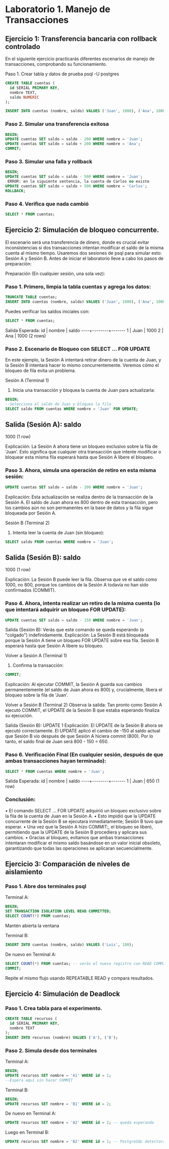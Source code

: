# Laboratorio 1. Manejo de Transacciones

## Ejercicio 1: Transferencia bancaria con rollback controlado
En el siguiente ejercicio practicarás diferentes escenarios de manejo de transacciones, comprobando su funcionamiento.

Paso 1. Crear tabla y datos de prueba
psql -U postgres

```sql
CREATE TABLE cuentas (
  id SERIAL PRIMARY KEY,
  nombre TEXT,
  saldo NUMERIC
);
```

```sql
INSERT INTO cuentas (nombre, saldo) VALUES ('Juan', 1000), ('Ana', 1000);
```

### Paso 2. Simular una transferencia exitosa
```sql
BEGIN;
UPDATE cuentas SET saldo = saldo - 200 WHERE nombre = 'Juan';
UPDATE cuentas SET saldo = saldo + 200 WHERE nombre = 'Ana';
COMMIT;
```

### Paso 3. Simular una falla y rollback
```sql
BEGIN;
UPDATE cuentas SET saldo = saldo - 500 WHERE nombre = 'Juan';
 ERROR: en la siguiente sentencia, la cuenta de Carlos no existe
UPDATE cuentas SET saldo = saldo + 500 WHERE nombre = 'Carlos';
ROLLBACK;
```

### Paso 4. Verifica que nada cambió
```sql
SELECT * FROM cuentas;
```

## Ejercicio 2: Simulación de bloqueo concurrente.
El escenario será una transferencia de dinero, donde es crucial evitar inconsistencias si dos transacciones intentan modificar el saldo de la misma cuenta al mismo tiempo.
Usaremos dos sesiones de psql para simular esto: Sesión A y Sesión B.
Antes de iniciar el laboratorio lleve a cabo los pasos de preparación:

Preparación (En cualquier sesión, una sola vez):

### Paso 1. Primero, limpia la tabla cuentas y agrega los datos:

```sql
TRUNCATE TABLE cuentas;
INSERT INTO cuentas (nombre, saldo) VALUES ('Juan', 1000), ('Ana', 1000);
```

Puedes verificar los saldos iniciales con:

```sql
SELECT * FROM cuentas;
```

Salida Esperada:
 id | nombre | saldo
----+--------+-------
  1 | Juan   |  1000
  2 | Ana    |  1000
(2 rows)

### Paso 2. Escenario de Bloqueo con SELECT ... FOR UPDATE
En este ejemplo, la Sesión A intentará retirar dinero de la cuenta de Juan, y la Sesión B intentará hacer lo mismo concurrentemente. Veremos cómo el bloqueo de fila evita un problema.

Sesión A (Terminal 1)
1.	Inicia una transacción y bloquea la cuenta de Juan para actualizarla:

```sql
BEGIN;
--Selecciona el saldo de Juan y bloquea la fila
SELECT saldo FROM cuentas WHERE nombre = 'Juan' FOR UPDATE;
```
Salida (Sesión A):
 saldo
-------
  1000
(1 row)

Explicación: La Sesión A ahora tiene un bloqueo exclusivo sobre la fila de 'Juan'. Esto significa que cualquier otra transacción que intente modificar o bloquear esta misma fila esperará hasta que Sesión A libere el bloqueo.

### Paso 3. Ahora, simula una operación de retiro en esta misma sesión:

```sql
UPDATE cuentas SET saldo = saldo - 200 WHERE nombre = 'Juan';
```

Explicación: Esta actualización se realiza dentro de la transacción de la Sesión A. El saldo de Juan ahora es 800 dentro de esta transacción, pero los cambios aún no son permanentes en la base de datos y la fila sigue bloqueada por Sesión A.
 
Sesión B (Terminal 2)
1.	Intenta leer la cuenta de Juan (sin bloqueo):

```sql
SELECT saldo FROM cuentas WHERE nombre = 'Juan';
```

Salida (Sesión B):
 saldo
-------
  1000
(1 row)

Explicación: La Sesión B puede leer la fila. Observa que ve el saldo como 1000, no 800, porque los cambios de la Sesión A todavía no han sido confirmados (COMMIT).

### Paso 4. Ahora, intenta realizar un retiro de la misma cuenta (lo que intentará adquirir un bloqueo FOR UPDATE):

```sql
UPDATE cuentas SET saldo = saldo - 150 WHERE nombre = 'Juan';
```

Salida (Sesión B): Verás que este comando se queda esperando (o "colgado") indefinidamente.
Explicación: La Sesión B está bloqueada porque la Sesión A tiene un bloqueo FOR UPDATE sobre esa fila. Sesión B esperará hasta que Sesión A libere su bloqueo.

Volver a Sesión A (Terminal 1)
1.	Confirma la transacción:

```sql
COMMIT;
```

Explicación: Al ejecutar COMMIT, la Sesión A guarda sus cambios permanentemente (el saldo de Juan ahora es 800) y, crucialmente, libera el bloqueo sobre la fila de 'Juan'.

Volver a Sesión B (Terminal 2)
Observa la salida: Tan pronto como Sesión A ejecutó COMMIT, el UPDATE de la Sesión B que estaba esperando finaliza su ejecución.

Salida (Sesión B):
UPDATE 1
Explicación: El UPDATE de la Sesión B ahora se ejecutó correctamente. El UPDATE aplicó el cambio de -150 al saldo actual que Sesión B vio después de que Sesión A hiciera commit (800). Por lo tanto, el saldo final de Juan será 800 - 150 = 650.


### Paso 6. Verificación Final (En cualquier sesión, después de que ambas transacciones hayan terminado):

```sql
SELECT * FROM cuentas WHERE nombre = 'Juan';
```
Salida Esperada:
 id | nombre | saldo
----+--------+-------
  1 | Juan   |   650
(1 row)
 

### Conclusión:
•	El comando SELECT ... FOR UPDATE adquirió un bloqueo exclusivo sobre la fila de la cuenta de Juan en la Sesión A.
•	Esto impidió que la UPDATE concurrente de la Sesión B se ejecutara inmediatamente; Sesión B tuvo que esperar.
•	Una vez que la Sesión A hizo COMMIT;, el bloqueo se liberó, permitiendo que la UPDATE de la Sesión B procediera y aplicara sus cambios.
•	Gracias al bloqueo, evitamos que ambas transacciones intentaran modificar el mismo saldo basándose en un valor inicial obsoleto, garantizando que todas las operaciones se aplicaran secuencialmente.

## Ejercicio 3: Comparación de niveles de aislamiento

### Paso 1. Abre dos terminales psql

Terminal A:
```sql
BEGIN;
SET TRANSACTION ISOLATION LEVEL READ COMMITTED;
SELECT COUNT(*) FROM cuentas;
```
 Mantén abierta la ventana

Terminal B:
```sql
INSERT INTO cuentas (nombre, saldo) VALUES ('Luis', 100);
```

De nuevo en Terminal A:
```sql
SELECT COUNT(*) FROM cuentas; -- verás el nuevo registro con READ COMMITTED
COMMIT;
```

Repite el mismo flujo usando REPEATABLE READ y compara resultados.

## Ejercicio 4: Simulación de Deadlock

### Paso 1. Crea tabla para el experimento.

```sql
CREATE TABLE recursos (
  id SERIAL PRIMARY KEY,
  nombre TEXT
);
INSERT INTO recursos (nombre) VALUES ('A'), ('B');
```

### Paso 2. Simula desde dos terminales

Terminal A:
```sql
BEGIN;
UPDATE recursos SET nombre = 'A1' WHERE id = 1;
--Espera aquí sin hacer COMMIT
```
Terminal B:
```sql
BEGIN;
UPDATE recursos SET nombre = 'B1' WHERE id = 2;
```
De nuevo en Terminal A:
```sql
UPDATE recursos SET nombre = 'A2' WHERE id = 2; -- queda esperando
```
Luego en Terminal B:
```sql
UPDATE recursos SET nombre = 'B2' WHERE id = 1; -- PostgreSQL detectará el deadlock
```

